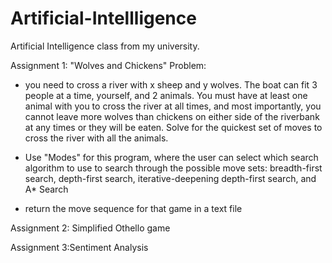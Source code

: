 # Artificial-Intellligence
Artificial Intelligence class from my university.

Assignment 1: "Wolves and Chickens" Problem:
- you need to cross a river with x sheep and y wolves. The boat can fit 3 people at a time, yourself, and 2 animals. You must have at least one animal with you to cross the river at all times, and most importantly, you cannot leave more wolves than chickens on either side of the riverbank at any times or they will be eaten. Solve for the quickest set of moves to cross the river with all the animals. 

- Use "Modes" for this program, where the user can select which search algorithm to use to search through the possible move sets:
breadth-first search, depth-first search, iterative-deepening depth-first search, and A* Search

- return the move sequence for that game in a text file

Assignment 2: Simplified Othello game

Assignment 3:Sentiment Analysis

